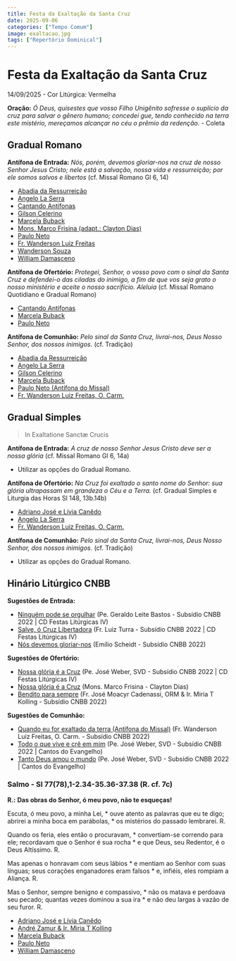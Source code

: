 ```yaml
---
title: Festa da Exaltação da Santa Cruz
date: 2025-09-06
categories: ["Tempo Comum"]
image: exaltacao.jpg
tags: ["Repertório Dominical"]
---
```

# Festa da Exaltação da Santa Cruz

14/09/2025 - Cor Litúrgica: Vermelha

**Oração:** *Ó Deus, quisestes que vosso Filho Unigênito sofresse o suplício da cruz para salvar o gênero humano; concedei gue, tendo conhecido na terra este mistério, mereçamos alcançar no céu o prêmio da redenção.* - Coleta

## Gradual Romano

**Antífona de Entrada:** *Nós, porém, devemos gloriar-nos na cruz de nosso Senhor Jesus Cristo; nele está a salvação, nossa vida e ressurreição; por ele somos salvos e libertos* (cf. Missal Romano Gl 6, 14)

- [Abadia da Ressurreição](https://youtu.be/Cw3ykYU7-kQ?si=wjL7fdVNRw7x_bWD)
- [Angelo La Serra](https://youtu.be/WCGRlNBCfMI)
- [Cantando Antífonas](https://youtu.be/31va5dcyZoQ)
- [Gilson Celerino](https://youtu.be/-34VKq0rmRc)
- [Marcela Buback](https://youtu.be/d9YxktiQrwk)
- [Mons. Marco Frisina (adapt.: Clayton Dias)](https://youtu.be/oHlUubWwgP8)
- [Paulo Neto](https://youtu.be/tMPFvCmjVbo?si=Qn20ZREfJ7enpouX)
- [Fr. Wanderson Luiz Freitas](https://youtu.be/YZwMGlQZtVw)
- [Wanderson Souza](https://youtu.be/Ibb1nsZ1wuo)
- [William Damasceno](https://youtube.com/shorts/RWGmgMlNVzk?si=eZ-U7OW8ePE_XB4o)

**Antífona de Ofertório:** *Protegei, Senhor, o vosso povo com o sinal da Santa Cruz e defendei-o das ciladas do inimigo, a fim de que vos seja grato o nosso ministério e aceite o nosso sacrifício. Aleluia* (cf. Missal Romano Quotidiano e Gradual Romano)

- [Cantando Antífonas](https://youtu.be/ud-ZHb5yaPU?si=aMkBtQBAcJ1cDPQF)
- [Marcela Buback](https://youtu.be/Nq7lHf2AN9M?si=tHxxw3kcdT_zYcTZ)
- [Paulo Neto](https://youtu.be/OzrONU8sfBc?si=qXgAQLwAaTTyVAm3)

**Antífona de Comunhão:** *Pelo sinal da Santa Cruz, livrai-nos, Deus Nosso Senhor, dos nossos inimigos.* (cf. Tradição)

- [Abadia da Ressurreição](https://youtu.be/o2JYoqtiCaU?si=iUmqg2zafqF_2zuU)
- [Angelo La Serra](https://www.instagram.com/p/CTSxSxksqPy/?utm_source=ig_web_copy_link&igshid=MzRlODBiNWFlZA==)
- [Gilson Celerino](https://youtu.be/sWg_y9A623E?si=XnjK47SzPoSUQoem)
- [Marcela Buback](https://youtu.be/qzx0N2rLymg?si=kaNGnlDwlFUzTxuZ)
- [Paulo Neto (Antífona do Missal)](https://youtu.be/oXw7gg6o8NI?si=-hDSlS70x-DorL2I)
- [Fr. Wanderson Luiz Freitas, O. Carm.](https://youtu.be/2wo7hqsKaGI?si=BaHnDwctQupFxiSd)

## Gradual Simples

> In Exaltatione Sanctæ Crucis

**Antífona de Entrada:** *A cruz de nosso Senhor Jesus Cristo deve ser a nossa glória* (cf. Missal Romano Gl 6, 14a)

- Utilizar as opções do Gradual Romano.

**Antífona de Ofertório:** *Na Cruz foi exaltado o santo nome do Senhor: sua glória ultrapassam em grandeza o Céu e a Terra.* (cf. Gradual Simples e Liturgia das Horas Sl 148, 13b.14b)

- [Adriano José e Lívia Canêdo](https://youtu.be/my5qjVTZ9M4?si=wedF4V33hOPQOxF_)
- [Angelo La Serra](https://www.instagram.com/p/CTQLqwRleKV/?utm_source=ig_web_copy_link&igshid=MzRlODBiNWFlZA==)
- [Fr. Wanderson Luiz Freitas, O. Carm.](https://youtu.be/N_H5ftdyKTw?si=fZjfPPl5wRmctF4m)

**Antífona de Comunhão:** *Pelo sinal da Santa Cruz, livrai-nos, Deus Nosso Senhor, dos nossos inimigos.* (cf. Tradição)

- Utilizar as opções do Gradual Romano.

## Hinário Litúrgico CNBB

**Sugestões de Entrada:**

- [Ninguém pode se orgulhar](https://youtu.be/EzVnhYBUo7w?si=OvE0wh14s3Fvyn_c)
  (Pe. Geraldo Leite Bastos - Subsídio CNBB 2022 | CD Festas Litúrgicas IV)
- [Salve, ó Cruz Libertadora](https://youtu.be/WX93yeZIYeQ?si=qcDZycp6zTpk9STN)
  (Fr. Luiz Turra - Subsídio CNBB 2022 | CD Festas Litúrgicas IV)
- [Nós devemos gloriar-nos](https://youtu.be/tKjxRlnKttg?si=V15lIhFzRI1zgDZB)
  (Emílio Scheidt - Subsídio CNBB 2022)

**Sugestões de Ofertório:**

- [Nossa glória é a Cruz](https://youtu.be/2mzH_D8LDIs?si=DFSMNdagmVPKtlD8)
  (Pe. José Weber, SVD - Subsídio CNBB 2022 | CD Festas Litúrgicas IV)
- [Nossa glória é a Cruz](https://youtu.be/oHlUubWwgP8?si=LQCjW6dI1m23YZZf)
  (Mons. Marco Frisina - Clayton Dias)
- [Bendito para sempre](https://youtu.be/O-5edcLl0yg?si=kiaSWqnxjvgGr18k)
  (Fr. José Moacyr Cadenassi, ORM & Ir. Miria T Kolling - Subsídio CNBB 2022)

**Sugestões de Comunhão:**

- [Quando eu for exaltado da terra (Antífona do Missal)](https://youtu.be/2wo7hqsKaGI?si=odfATGo6k8ecz0Q1)
  (Fr. Wanderson Luiz Freitas, O. Carm. - Subsídio CNBB 2022)
- [Todo o que vive e crê em mim](https://youtu.be/VMNAnu4_3OM?si=xvkF8WnU0t3yPNYv)
  (Pe. José Weber, SVD - Subsídio CNBB 2022 | Cantos do Evangelho)
- [Tanto Deus amou o mundo](https://youtu.be/uJ5OcdLOZ-I?si=eCifxayb4OfsIBni)
  (Pe. José Weber, SVD - Subsídio CNBB 2022 | Cantos do Evangelho)


### Salmo - Sl 77(78),1-2.34-35.36-37.38 (R. cf. 7c)

**R.:** **Das obras do Senhor, ó meu povo, não te esqueças!**

Escuta, ó meu povo, a minha Lei, \*
ouve atento as palavras que eu te digo;
abrirei a minha boca em parábolas, \*
os mistérios do passado lembrarei. R.

Quando os feria, eles então o procuravam, \*
convertiam-se correndo para ele;
recordavam que o Senhor é sua rocha \*
e que Deus, seu Redentor, é o Deus Altíssimo. R.

Mas apenas o honravam com seus lábios \*
e mentiam ao Senhor com suas línguas;
seus corações enganadores eram falsos \*
e, infiéis, eles rompiam a Aliança. R.

Mas o Senhor, sempre benigno e compassivo, \*
não os matava e perdoava seu pecado;
quantas vezes dominou a sua ira *
e não deu largas à vazão de seu furor. R.

- [Adriano José e Lívia Canêdo](https://youtu.be/gUHeOzkJsDA?si=fazANVjvMZ2ET_i4)
- [André Zamur & Ir. Miria T Kolling](https://youtu.be/lER3NgH7rBs?si=BkZsy7AF-kGj5oD6)
- [Marcela Buback](https://youtu.be/SampEVRSTng?si=KcoR6ed8M9Vy31CQ)
- [Paulo Neto](https://youtu.be/JTKjrY7k7Eg?si=CTXRaG2EgdaV_Kq0)
- [William Damasceno](https://youtube.com/shorts/3J_URS0zEEA?si=2_OmrQtw_K8lJpjm)

